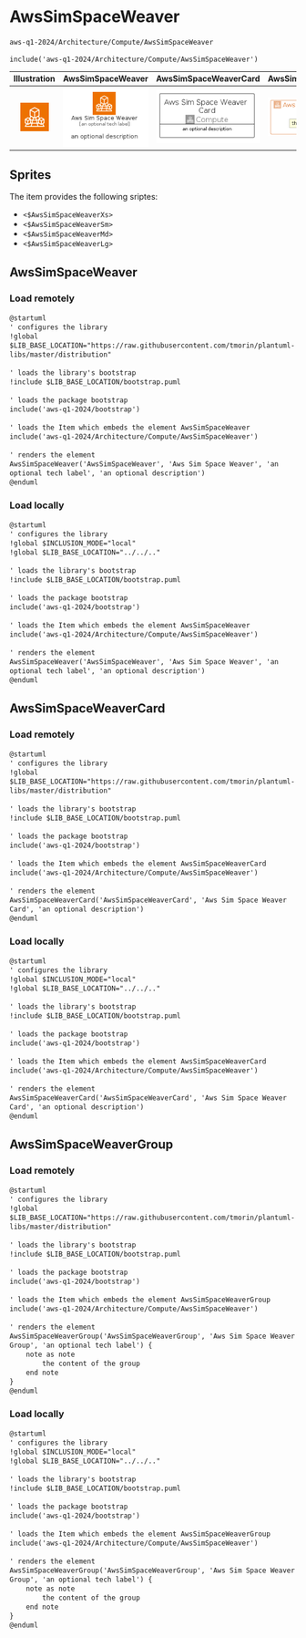 # AwsSimSpaceWeaver


```text
aws-q1-2024/Architecture/Compute/AwsSimSpaceWeaver
```

```text
include('aws-q1-2024/Architecture/Compute/AwsSimSpaceWeaver')
```



| Illustration | AwsSimSpaceWeaver | AwsSimSpaceWeaverCard | AwsSimSpaceWeaverGroup |
| :---: | :---: | :---: | :---: |
| ![illustration for Illustration](../../../aws-q1-2024/Architecture/Compute/AwsSimSpaceWeaver.png) | ![illustration for AwsSimSpaceWeaver](../../../aws-q1-2024/Architecture/Compute/AwsSimSpaceWeaver.Local.png) | ![illustration for AwsSimSpaceWeaverCard](../../../aws-q1-2024/Architecture/Compute/AwsSimSpaceWeaverCard.Local.png) | ![illustration for AwsSimSpaceWeaverGroup](../../../aws-q1-2024/Architecture/Compute/AwsSimSpaceWeaverGroup.Local.png) |



## Sprites
The item provides the following sriptes:

- `<$AwsSimSpaceWeaverXs>`
- `<$AwsSimSpaceWeaverSm>`
- `<$AwsSimSpaceWeaverMd>`
- `<$AwsSimSpaceWeaverLg>`





## AwsSimSpaceWeaver

### Load remotely
```plantuml
@startuml
' configures the library
!global $LIB_BASE_LOCATION="https://raw.githubusercontent.com/tmorin/plantuml-libs/master/distribution"

' loads the library's bootstrap
!include $LIB_BASE_LOCATION/bootstrap.puml

' loads the package bootstrap
include('aws-q1-2024/bootstrap')

' loads the Item which embeds the element AwsSimSpaceWeaver
include('aws-q1-2024/Architecture/Compute/AwsSimSpaceWeaver')

' renders the element
AwsSimSpaceWeaver('AwsSimSpaceWeaver', 'Aws Sim Space Weaver', 'an optional tech label', 'an optional description')
@enduml
```

### Load locally
```plantuml
@startuml
' configures the library
!global $INCLUSION_MODE="local"
!global $LIB_BASE_LOCATION="../../.."

' loads the library's bootstrap
!include $LIB_BASE_LOCATION/bootstrap.puml

' loads the package bootstrap
include('aws-q1-2024/bootstrap')

' loads the Item which embeds the element AwsSimSpaceWeaver
include('aws-q1-2024/Architecture/Compute/AwsSimSpaceWeaver')

' renders the element
AwsSimSpaceWeaver('AwsSimSpaceWeaver', 'Aws Sim Space Weaver', 'an optional tech label', 'an optional description')
@enduml
```

## AwsSimSpaceWeaverCard

### Load remotely
```plantuml
@startuml
' configures the library
!global $LIB_BASE_LOCATION="https://raw.githubusercontent.com/tmorin/plantuml-libs/master/distribution"

' loads the library's bootstrap
!include $LIB_BASE_LOCATION/bootstrap.puml

' loads the package bootstrap
include('aws-q1-2024/bootstrap')

' loads the Item which embeds the element AwsSimSpaceWeaverCard
include('aws-q1-2024/Architecture/Compute/AwsSimSpaceWeaver')

' renders the element
AwsSimSpaceWeaverCard('AwsSimSpaceWeaverCard', 'Aws Sim Space Weaver Card', 'an optional description')
@enduml
```

### Load locally
```plantuml
@startuml
' configures the library
!global $INCLUSION_MODE="local"
!global $LIB_BASE_LOCATION="../../.."

' loads the library's bootstrap
!include $LIB_BASE_LOCATION/bootstrap.puml

' loads the package bootstrap
include('aws-q1-2024/bootstrap')

' loads the Item which embeds the element AwsSimSpaceWeaverCard
include('aws-q1-2024/Architecture/Compute/AwsSimSpaceWeaver')

' renders the element
AwsSimSpaceWeaverCard('AwsSimSpaceWeaverCard', 'Aws Sim Space Weaver Card', 'an optional description')
@enduml
```

## AwsSimSpaceWeaverGroup

### Load remotely
```plantuml
@startuml
' configures the library
!global $LIB_BASE_LOCATION="https://raw.githubusercontent.com/tmorin/plantuml-libs/master/distribution"

' loads the library's bootstrap
!include $LIB_BASE_LOCATION/bootstrap.puml

' loads the package bootstrap
include('aws-q1-2024/bootstrap')

' loads the Item which embeds the element AwsSimSpaceWeaverGroup
include('aws-q1-2024/Architecture/Compute/AwsSimSpaceWeaver')

' renders the element
AwsSimSpaceWeaverGroup('AwsSimSpaceWeaverGroup', 'Aws Sim Space Weaver Group', 'an optional tech label') {
    note as note
        the content of the group
    end note
}
@enduml
```

### Load locally
```plantuml
@startuml
' configures the library
!global $INCLUSION_MODE="local"
!global $LIB_BASE_LOCATION="../../.."

' loads the library's bootstrap
!include $LIB_BASE_LOCATION/bootstrap.puml

' loads the package bootstrap
include('aws-q1-2024/bootstrap')

' loads the Item which embeds the element AwsSimSpaceWeaverGroup
include('aws-q1-2024/Architecture/Compute/AwsSimSpaceWeaver')

' renders the element
AwsSimSpaceWeaverGroup('AwsSimSpaceWeaverGroup', 'Aws Sim Space Weaver Group', 'an optional tech label') {
    note as note
        the content of the group
    end note
}
@enduml
```

